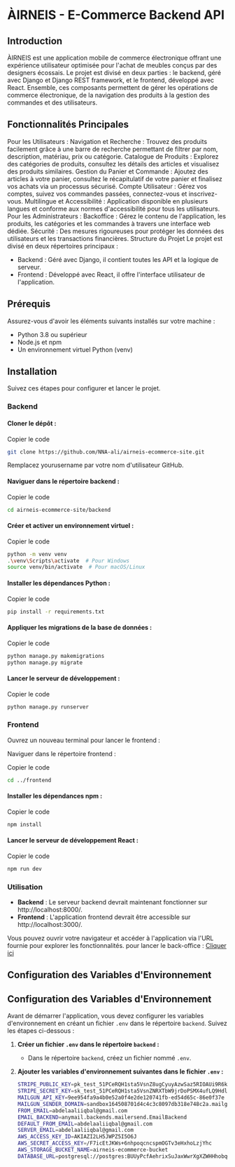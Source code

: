 # ÀIRNEIS - E-Commerce Backend API
## Introduction
ÀIRNEIS est une application mobile de commerce électronique offrant une expérience utilisateur optimisée pour l'achat de meubles conçus par des designers écossais. Le projet est divisé en deux parties : le backend, géré avec Django et Django REST framework, et le frontend, développé avec React. Ensemble, ces composants permettent de gérer les opérations de commerce électronique, de la navigation des produits à la gestion des commandes et des utilisateurs.

## Fonctionnalités Principales
Pour les Utilisateurs :
Navigation et Recherche : Trouvez des produits facilement grâce à une barre de recherche permettant de filtrer par nom, description, matériau, prix ou catégorie.
Catalogue de Produits : Explorez des catégories de produits, consultez les détails des articles et visualisez des produits similaires.
Gestion du Panier et Commande : Ajoutez des articles à votre panier, consultez le récapitulatif de votre panier et finalisez vos achats via un processus sécurisé.
Compte Utilisateur : Gérez vos comptes, suivez vos commandes passées, connectez-vous et inscrivez-vous.
Multilingue et Accessibilité : Application disponible en plusieurs langues et conforme aux normes d'accessibilité pour tous les utilisateurs.
Pour les Administrateurs :
Backoffice : Gérez le contenu de l'application, les produits, les catégories et les commandes à travers une interface web dédiée.
Sécurité : Des mesures rigoureuses pour protéger les données des utilisateurs et les transactions financières.
Structure du Projet
Le projet est divisé en deux répertoires principaux :

- Backend : Géré avec Django, il contient toutes les API et la logique de serveur.
- Frontend : Développé avec React, il offre l'interface utilisateur de l'application.


## Prérequis
Assurez-vous d'avoir les éléments suivants installés sur votre machine :

- Python 3.8 ou supérieur
- Node.js et npm
- Un environnement virtuel Python (venv)


## Installation
Suivez ces étapes pour configurer et lancer le projet.

### Backend
#### Cloner le dépôt :

Copier le code
```bash
git clone https://github.com/NNA-ali/airneis-ecommerce-site.git
```

Remplacez yourusername par votre nom d'utilisateur GitHub.

#### Naviguer dans le répertoire backend :

Copier le code
```bash
cd airneis-ecommerce-site/backend
```

#### Créer et activer un environnement virtuel :

Copier le code
```bash
python -m venv venv
.\venv\Scripts\activate  # Pour Windows
source venv/bin/activate  # Pour macOS/Linux
```

#### Installer les dépendances Python :

Copier le code
```bash
pip install -r requirements.txt
```

#### Appliquer les migrations de la base de données :

Copier le code
```bash
python manage.py makemigrations
python manage.py migrate
```

#### Lancer le serveur de développement :

Copier le code
```bash
python manage.py runserver
```

### Frontend
Ouvrez un nouveau terminal pour lancer le frontend :

Naviguer dans le répertoire frontend :

Copier le code
```bash
cd ../frontend
```

#### Installer les dépendances npm :

Copier le code
```bash
npm install
```

#### Lancer le serveur de développement React :

Copier le code
```bash
npm run dev
```

### Utilisation
- __Backend__ : Le serveur backend devrait maintenant fonctionner sur http://localhost:8000/.
- __Frontend__ : L'application frontend devrait être accessible sur http://localhost:3000/.

Vous pouvez ouvrir votre navigateur et accéder à l'application via l'URL fournie pour explorer les fonctionnalités.
pour lancer le back-office : [Cliquer ici](https://airneis-ecommerce-api.up.railway.app/admin/)
## Configuration des Variables d'Environnement
## Configuration des Variables d'Environnement

Avant de démarrer l'application, vous devez configurer les variables d'environnement en créant un fichier `.env` dans le répertoire `backend`. Suivez les étapes ci-dessous :

1. **Créer un fichier `.env` dans le répertoire `backend` :**
   - Dans le répertoire `backend`, créez un fichier nommé `.env`.

2. **Ajouter les variables d'environnement suivantes dans le fichier `.env` :**
   ```bash
   STRIPE_PUBLIC_KEY=pk_test_51PCeRQH1sta5VsnZ8ugCyuyAzwSaz5RIOAUi9R6kyif22gu2IudnTeVhCpitJsHXDEXMcKn2FdRo6PkN2yR881MD00R9NtcCAC
   STRIPE_SECRET_KEY=sk_test_51PCeRQH1sta5VsnZNRXTbW9jrDoPSMX4ufLQ9HdlNXnjnxZin1S9C9a85JDrDefgmblFRm1uuqOfRshEbv5GJqr500Oymcrr4V
   MAILGUN_API_KEY=9ee954fa9a4b0e52a0f4e2de120741fb-ed54d65c-86e0f37e
   MAILGUN_SENDER_DOMAIN=sandbox164508701d4c4c3c8097db318e748c2a.mailgun.org
   FROM_EMAIL=abdelaaliiqbal@gmail.com
   EMAIL_BACKEND=anymail.backends.mailersend.EmailBackend
   DEFAULT_FROM_EMAIL=abdelaaliiqbal@gmail.com
   SERVER_EMAIL=abdelaaliiqbal@gmail.com
   AWS_ACCESS_KEY_ID=AKIAZI2LH5JWPZ5I5O6J
   AWS_SECRET_ACCESS_KEY=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
   AWS_STORAGE_BUCKET_NAME=airneis-ecommerce-bucket
   DATABASE_URL=postgresql://postgres:BUUyPcfAehrixSuJaxWwrXgXZWHHhobq@roundhouse.proxy.rlwy.net:18059/railway
